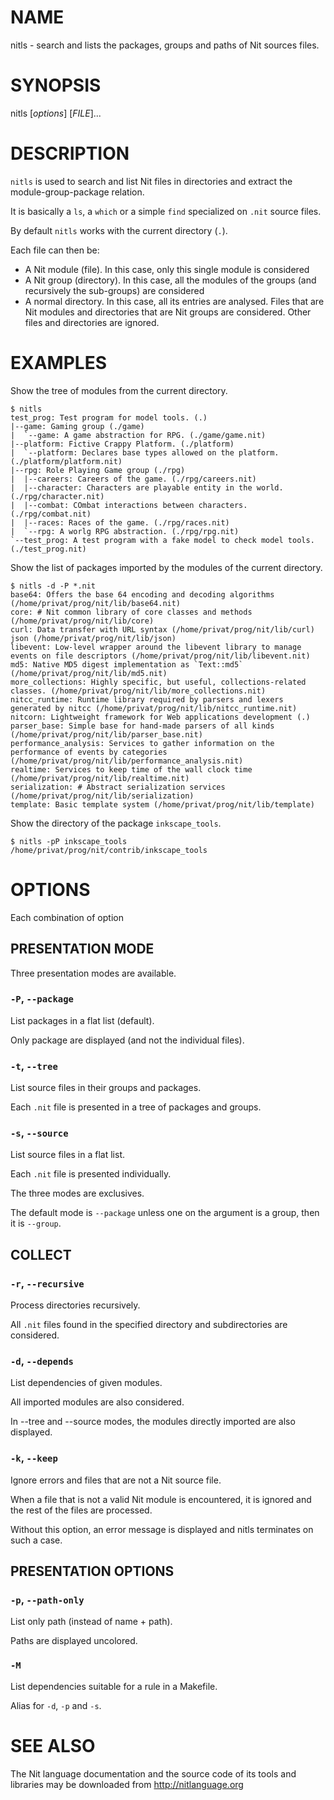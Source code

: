 # NAME

nitls - search and lists the packages, groups and paths of Nit sources files.

# SYNOPSIS

nitls [*options*] [*FILE*]...

# DESCRIPTION

`nitls` is used to search and list Nit files in directories and extract the module-group-package relation.

It is basically a `ls`, a `which` or a simple `find` specialized on `.nit` source files.

By default `nitls` works with the current directory (`.`).

Each file can then be:

* A Nit module (file).
  In this case, only this single module is considered
* A Nit group (directory).
  In this case, all the modules of the groups (and recursively the sub-groups) are considered
* A normal directory.
  In this case, all its entries are analysed.
  Files that are Nit modules and directories that are Nit groups are considered.
  Other files and directories are ignored.

# EXAMPLES

Show the tree of modules from the current directory.

    $ nitls
    test_prog: Test program for model tools. (.)
    |--game: Gaming group (./game)
    |  `--game: A game abstraction for RPG. (./game/game.nit)
    |--platform: Fictive Crappy Platform. (./platform)
    |  `--platform: Declares base types allowed on the platform. (./platform/platform.nit)
    |--rpg: Role Playing Game group (./rpg)
    |  |--careers: Careers of the game. (./rpg/careers.nit)
    |  |--character: Characters are playable entity in the world. (./rpg/character.nit)
    |  |--combat: COmbat interactions between characters. (./rpg/combat.nit)
    |  |--races: Races of the game. (./rpg/races.nit)
    |  `--rpg: A worlg RPG abstraction. (./rpg/rpg.nit)
    `--test_prog: A test program with a fake model to check model tools. (./test_prog.nit)


Show the list of packages imported by the modules of the current directory.

    $ nitls -d -P *.nit
    base64: Offers the base 64 encoding and decoding algorithms (/home/privat/prog/nit/lib/base64.nit)
    core: # Nit common library of core classes and methods (/home/privat/prog/nit/lib/core)
    curl: Data transfer with URL syntax (/home/privat/prog/nit/lib/curl)
    json (/home/privat/prog/nit/lib/json)
    libevent: Low-level wrapper around the libevent library to manage events on file descriptors (/home/privat/prog/nit/lib/libevent.nit)
    md5: Native MD5 digest implementation as `Text::md5` (/home/privat/prog/nit/lib/md5.nit)
    more_collections: Highly specific, but useful, collections-related classes. (/home/privat/prog/nit/lib/more_collections.nit)
    nitcc_runtime: Runtime library required by parsers and lexers generated by nitcc (/home/privat/prog/nit/lib/nitcc_runtime.nit)
    nitcorn: Lightweight framework for Web applications development (.)
    parser_base: Simple base for hand-made parsers of all kinds (/home/privat/prog/nit/lib/parser_base.nit)
    performance_analysis: Services to gather information on the performance of events by categories (/home/privat/prog/nit/lib/performance_analysis.nit)
    realtime: Services to keep time of the wall clock time (/home/privat/prog/nit/lib/realtime.nit)
    serialization: # Abstract serialization services (/home/privat/prog/nit/lib/serialization)
    template: Basic template system (/home/privat/prog/nit/lib/template)

Show the directory of the package `inkscape_tools`.

    $ nitls -pP inkscape_tools
    /home/privat/prog/nit/contrib/inkscape_tools

# OPTIONS

Each combination of option

## PRESENTATION MODE

Three presentation modes are available.

### `-P`, `--package`
List packages in a flat list (default).

Only package are displayed (and not the individual files).

### `-t`, `--tree`
List source files in their groups and packages.

Each `.nit` file is presented in a tree of packages and groups.

### `-s`, `--source`
List source files in a flat list.

Each `.nit` file is presented individually.

The three modes are exclusives.

The default mode is `--package` unless one on the argument is a group, then it is `--group`.

## COLLECT

### `-r`, `--recursive`
Process directories recursively.

All `.nit` files found in the specified directory and subdirectories are considered.

### `-d`, `--depends`
List dependencies of given modules.

All imported modules are also considered.

In --tree and --source modes, the modules directly imported are also displayed.

### `-k`, `--keep`
Ignore errors and files that are not a Nit source file.

When a file that is not a valid Nit module is encountered, it is ignored and the rest of the files are
processed.

Without this option, an error message is displayed and nitls terminates on such a case.

## PRESENTATION OPTIONS

### `-p`, `--path-only`
List only path (instead of name + path).

Paths are displayed uncolored.

### `-M`
List dependencies suitable for a rule in a Makefile.

Alias for `-d`, `-p` and `-s`.

# SEE ALSO

The Nit language documentation and the source code of its tools and libraries may be downloaded from <http://nitlanguage.org>
